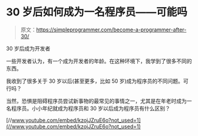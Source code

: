 # 30 岁后如何成为一名程序员——可能吗

> 原文：<https://simpleprogrammer.com/become-a-programmer-after-30/>

30 岁后成为开发者

一些开发者认为，有一个成为开发者的年龄。在这种环境下，我学到了很多不同的东西。

我收到了很多关于 30 岁以后(甚至更多，比如 50 岁)成为程序员的不同问题。可行吗？

当然，恐惧是阻碍程序员尝试新事物的最常见的事情之一，尤其是在年老时成为一名程序员。小小年纪就成为程序员和 30 岁以后成为程序员有什么区别？

[//www.youtube.com/embed/kzojJZruE6o?not_used=1](//www.youtube.com/embed/kzojJZruE6o?not_used=1)